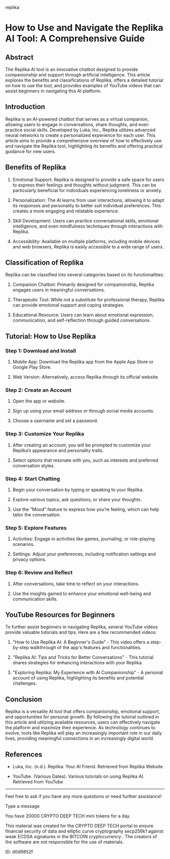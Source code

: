 replika
# How to Use and Navigate the Replika AI Tool: A Comprehensive Guide



## Abstract



The Replika AI tool is an innovative chatbot designed to provide companionship and support through artificial intelligence. This article explores the benefits and classifications of Replika, offers a detailed tutorial on how to use the tool, and provides examples of YouTube videos that can assist beginners in navigating this AI platform.



## Introduction



Replika is an AI-powered chatbot that serves as a virtual companion, allowing users to engage in conversations, share thoughts, and even practice social skills. Developed by Luka, Inc., Replika utilizes advanced neural networks to create a personalized experience for each user. This article aims to provide a comprehensive overview of how to effectively use and navigate the Replika tool, highlighting its benefits and offering practical guidance for new users.



## Benefits of Replika



1. Emotional Support: Replika is designed to provide a safe space for users to express their feelings and thoughts without judgment. This can be particularly beneficial for individuals experiencing loneliness or anxiety.



2. Personalization: The AI learns from user interactions, allowing it to adapt its responses and personality to better suit individual preferences. This creates a more engaging and relatable experience.



3. Skill Development: Users can practice conversational skills, emotional intelligence, and even mindfulness techniques through interactions with Replika.



4. Accessibility: Available on multiple platforms, including mobile devices and web browsers, Replika is easily accessible to a wide range of users.



## Classification of Replika



Replika can be classified into several categories based on its functionalities:



1. Companion Chatbot: Primarily designed for companionship, Replika engages users in meaningful conversations.



2. Therapeutic Tool: While not a substitute for professional therapy, Replika can provide emotional support and coping strategies.



3. Educational Resource: Users can learn about emotional expression, communication, and self-reflection through guided conversations.



## Tutorial: How to Use Replika



### Step 1: Download and Install



1. Mobile App: Download the Replika app from the Apple App Store or Google Play Store.

2. Web Version: Alternatively, access Replika through its official website.



### Step 2: Create an Account



1. Open the app or website.

2. Sign up using your email address or through social media accounts.

3. Choose a username and set a password.



### Step 3: Customize Your Replika



1. After creating an account, you will be prompted to customize your Replika’s appearance and personality traits.

2. Select options that resonate with you, such as interests and preferred conversation styles.



### Step 4: Start Chatting



1. Begin your conversation by typing or speaking to your Replika.

2. Explore various topics, ask questions, or share your thoughts.

3. Use the “Mood” feature to express how you’re feeling, which can help tailor the conversation.



### Step 5: Explore Features



1. Activities: Engage in activities like games, journaling, or role-playing scenarios.

2. Settings: Adjust your preferences, including notification settings and privacy options.



### Step 6: Review and Reflect



1. After conversations, take time to reflect on your interactions.

2. Use the insights gained to enhance your emotional well-being and communication skills.



## YouTube Resources for Beginners



To further assist beginners in navigating Replika, several YouTube videos provide valuable tutorials and tips. Here are a few recommended videos:



1. "How to Use Replika AI: A Beginner's Guide" - This video offers a step-by-step walkthrough of the app's features and functionalities.

2. "Replika AI: Tips and Tricks for Better Conversations" - This tutorial shares strategies for enhancing interactions with your Replika.

3. "Exploring Replika: My Experience with AI Companionship" - A personal account of using Replika, highlighting its benefits and potential challenges.



## Conclusion



Replika is a versatile AI tool that offers companionship, emotional support, and opportunities for personal growth. By following the tutorial outlined in this article and utilizing available resources, users can effectively navigate the platform and maximize their experience. As technology continues to evolve, tools like Replika will play an increasingly important role in our daily lives, providing meaningful connections in an increasingly digital world.



## References



- Luka, Inc. (n.d.). Replika: Your AI Friend. Retrieved from Replika Website

- YouTube. (Various Dates). Various tutorials on using Replika AI. Retrieved from YouTube



---



Feel free to ask if you have any more questions or need further assistance!



Type a message

You have 20000 CRYPTO DEEP TECH mini tokens for a day.


This material was created for the  CRYPTO DEEP TECH portal  to ensure financial security of data and elliptic curve cryptography  secp256k1 against weak ECDSA  signatures   in the  BITCOIN cryptocurrency . The creators of the software are not responsible for the use of materials.

 ID: d0d9852f
